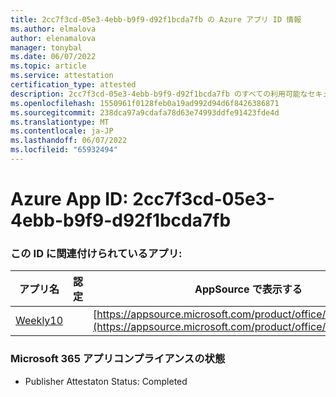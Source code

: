 ```yaml
---
title: 2cc7f3cd-05e3-4ebb-b9f9-d92f1bcda7fb の Azure アプリ ID 情報
ms.author: elmalova
author: elenamalova
manager: tonybal
ms.date: 06/07/2022
ms.topic: article
ms.service: attestation
certification_type: attested
description: 2cc7f3cd-05e3-4ebb-b9f9-d92f1bcda7fb のすべての利用可能なセキュリティとコンプライアンス情報。
ms.openlocfilehash: 1550961f0128feb0a19ad992d94d6f8426386871
ms.sourcegitcommit: 238dca97a9cdafa78d63e74993ddfe91423fde4d
ms.translationtype: MT
ms.contentlocale: ja-JP
ms.lasthandoff: 06/07/2022
ms.locfileid: "65932494"
---
```

# <a name="azure-app-id-2cc7f3cd-05e3-4ebb-b9f9-d92f1bcda7fb"></a>Azure App ID: 2cc7f3cd-05e3-4ebb-b9f9-d92f1bcda7fb


### <a name="apps-associated-with-this-id"></a>この ID に関連付けられているアプリ:
| **アプリ名** | **認定** | **AppSource で表示する** |
|--------------|---------------|-----------------------|
| [Weekly10](../forward/WA200001441.md) |  | [https://appsource.microsoft.com/product/office/WA200001441](https://appsource.microsoft.com/product/office/WA200001441) |

### <a name="microsoft-365-app-compliance-status"></a>Microsoft 365 アプリコンプライアンスの状態
- Publisher Attestaton Status: Completed
